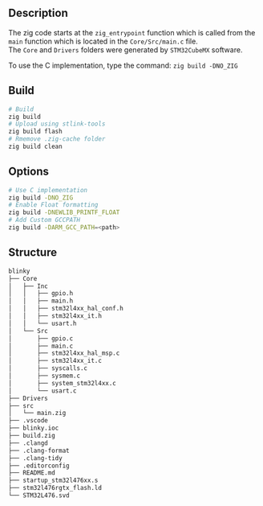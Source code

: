## Description

The zig code starts at the `zig_entrypoint` function which is called from the `main` function which is located in the `Core/Src/main.c` file.  
The `Core` and `Drivers` folders were generated by `STM32CubeMX` software.

To use the C implementation, type the command: `zig build -DNO_ZIG`

## Build

```bash
# Build
zig build
# Upload using stlink-tools
zig build flash
# Rmemove .zig-cache folder
zig build clean
```

## Options

```bash
# Use C implementation
zig build -DNO_ZIG
# Enable Float formatting
zig build -DNEWLIB_PRINTF_FLOAT
# Add Custom GCCPATH
zig build -DARM_GCC_PATH=<path>
```

## Structure

```bash
blinky
├── Core
│   ├── Inc
│   │   ├── gpio.h
│   │   ├── main.h
│   │   ├── stm32l4xx_hal_conf.h
│   │   ├── stm32l4xx_it.h
│   │   └── usart.h
│   └── Src
│       ├── gpio.c
│       ├── main.c
│       ├── stm32l4xx_hal_msp.c
│       ├── stm32l4xx_it.c
│       ├── syscalls.c
│       ├── sysmem.c
│       ├── system_stm32l4xx.c
│       └── usart.c
├── Drivers
├── src
│   └── main.zig
├── .vscode
├── blinky.ioc
├── build.zig
├── .clangd
├── .clang-format
├── .clang-tidy
├── .editorconfig
├── README.md
├── startup_stm32l476xx.s
├── stm32l476rgtx_flash.ld
└── STM32L476.svd
```
